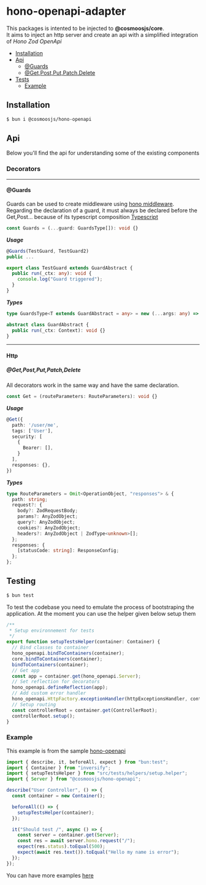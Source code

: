 # hono-openapi-adapter

This packages is intented to be injected to **@cosmoosjs/core**.\
It aims to inject an http server and create an api with a simplified integration of _Hono Zod OpenApi_

- [Installation](#installation)
- [Api](#api)
  - [@Guards](#guards)
  - [@Get,Post,Put,Patch,Delete](#http)
- [Tests](#testing)
  - [Example](#example)

## Installation

```bash
$ bun i @cosmoosjs/hono-openapi
```

## Api

Below you'll find the api for understanding some of the existing components

### Decorators

---

#### @Guards

Guards can be used to create middleware using [hono middleware](https://hono.dev/guides/middleware#definition-of-middleware).\
Regarding the declaration of a guard, it must always be declared before the Get,Post... because of its typescript composition
[Typescript](https://www.typescriptlang.org/docs/handbook/decorators.html#decorator-composition)

```ts
const Guards = (...guard: GuardsType[]): void {}
```

**_Usage_**

```ts
@Guards(TestGuard, TestGuard2)
public ...

export class TestGuard extends GuardAbstract {
  public run(_ctx: any): void {
    console.log("Guard triggered");
  }
}
```

**_Types_**

```ts
type GuardsType<T extends GuardAbstract = any> = new (...args: any) => T;

abstract class GuardAbstract {
  public run(_ctx: Context): void {}
}
```

---

#### Http

##### @Get,Post,Put,Patch,Delete

All decorators work in the same way and have the same declaration.

```ts
const Get = (routeParameters: RouteParameters): void {}
```

**_Usage_**

```ts
@Get({
  path: '/user/me',
  tags: ['User'],
  security: [
    {
      Bearer: [],
    }
  ],
  responses: {},
})
```

**_Types_**

```ts
type RouteParameters = Omit<OperationObject, "responses"> & {
  path: string;
  request?: {
    body?: ZodRequestBody;
    params?: AnyZodObject;
    query?: AnyZodObject;
    cookies?: AnyZodObject;
    headers?: AnyZodObject | ZodType<unknown>[];
  };
  responses: {
    [statusCode: string]: ResponseConfig;
  };
};
```

## Testing

```bash
$ bun test
```

To test the codebase you need to emulate the process of bootstraping the application. At the moment you can use the helper given below setup them

```ts
/**
 * Setup environnement for tests
 */
export function setupTestsHelper(container: Container) {
  // Bind classes to container
  hono_openapi.bindToContainers(container);
  core.bindToContainers(container);
  bindToContainers(container);
  // Get app
  const app = container.get(hono_openapi.Server);
  // Set reflection for decorators
  hono_openapi.defineReflection(app);
  // Add custom error handler
  hono_openapi.HttpFactory.exceptionHandler(httpExceptionsHandler, container);
  // Setup routing
  const controllerRoot = container.get(ControllerRoot);
  controllerRoot.setup();
}
```

### Example

This example is from the sample [hono-openapi](https://github.com/ae-creator/CosmosJS/tree/main/sample/hono-openapi-prisma-user-crud-sentry)

```ts
import { describe, it, beforeAll, expect } from "bun:test";
import { Container } from "inversify";
import { setupTestsHelper } from "src/tests/helpers/setup.helper";
import { Server } from "@cosmoosjs/hono-openapi";

describe("User Controller", () => {
  const container = new Container();

  beforeAll(() => {
    setupTestsHelper(container);
  });

  it("Should test /", async () => {
    const server = container.get(Server);
    const res = await server.hono.request("/");
    expect(res.status).toEqual(500);
    expect(await res.text()).toEqual("Hello my name is error");
  });
});
```

You can have more examples [here](https://github.com/honojs/middleware/blob/main/packages/zod-openapi/test/index.test.ts)
